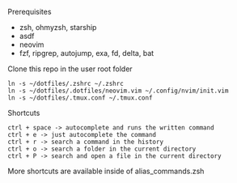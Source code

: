 Prerequisites 
- zsh, ohmyzsh, starship
- asdf
- neovim
- fzf, ripgrep, autojump, exa, fd, delta, bat

Clone this repo in the user root folder
```
ln -s ~/dotfiles/.zshrc ~/.zshrc
ln -s ~/dotfiles/.dotfiles/neovim.vim ~/.config/nvim/init.vim
ln -s ~/dotfiles/.tmux.conf ~/.tmux.conf
```

Shortcuts
```
ctrl + space -> autocomplete and runs the written command
ctrl + e -> just autocomplete the command
ctrl + r -> search a command in the history
ctrl + o -> search a folder in the current directory
ctrl + P -> search and open a file in the current directory
```

More shortcuts are available inside of alias_commands.zsh
